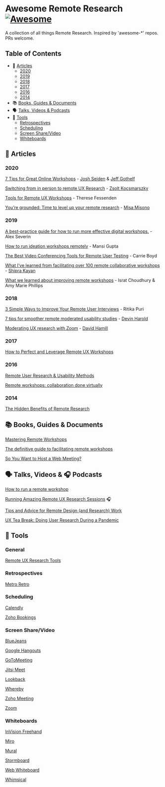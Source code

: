# Awesome Remote Research [![Awesome](https://awesome.re/badge.svg)](https://awesome.re)
A collection of all things Remote Research. Inspired by 'awesome-*' repos. PRs welcome.

## Table of Contents

- 📝 [Articles](#-articles)
  - [2020](#2020)
  - [2019](#2019)
  - [2018](#2018)
  - [2017](#2017)
  - [2016](#2016)
  - [2014](#2014)
- 📚 [Books, Guides & Documents](#-books-guides--documents)
- 🗣 [Talks, Videos & Podcasts](#-talks-videos---podcasts)
- 🧰 [Tools](#-tools)
  - [Retrospectives](#retrospectives)
  - [Scheduling](#scheduling)
  - [Screen Share/Video](#screen-sharevideo)
  - [Whiteboards](#whiteboards)

## 📝 Articles

### 2020

[7 Tips for Great Online Workshops](https://medium.com/@jseiden/7-tips-for-great-online-workshops-c13a3dfa462d) - [Josh Seiden](https://twitter.com/jseiden/) & [Jeff Gothelf](https://twitter.com/jboogie/)

[Switching from in person to remote UX Research](https://www.hellopingpong.com/blog/switching-from-in-person-to-remote-ux-research-in-the-time-of-coronavirus) - [Zsolt Kocsmarszky](https://twitter.com/kocsmy)

[Tools for Remote UX Workshops](https://www.nngroup.com/articles/tools-remote-ux-workshops/) - Therese Fessenden

[You’re grounded: Time to level up your remote research](https://medium.com/@misamisono/youre-grounded-time-to-level-up-your-remote-research-dbac3e63fadb) - [Misa Misono](https://twitter.com/misamisono)

### 2019

[A best-practice guide for how to run more effective digital workshops.](https://uxdesign.cc/the-future-of-the-workshop-is-remote-a3e2b4b6249c) - Alex Severin

[How to run ideation workshops remotely](https://medium.com/unconform-stories/how-to-run-ideation-workshops-remotely-ac76e495ba27) - Mansi Gupta

[The Best Video Conferencing Tools for Remote User Testing](https://www.userinterviews.com/blog/the-best-video-conferencing-tools-for-remote-user-testing) - Carrie Boyd

[What I’ve learned from facilitating over 100 remote collaborative workshops](https://miro.com/blog/100-remote-workshops-learnings/) - [Shipra Kayan](https://twitter.com/skayan)

[What we learned about improving remote workshops](https://www.dxw.com/2019/10/what-we-learned-about-improving-remote-workshops/) - Israt Choudhury & Amy Marie Phillips

### 2018

[3 Simple Ways to Improve Your Remote User Interviews](https://www.userinterviews.com/blog/3-simple-ways-to-improve-your-remote-user-interviews) - Ritika Puri

[7 tips for smoother remote moderated usability studies](https://www.usertesting.com/blog/7-tips-smoother-remote-moderated-usability-studies) - [Devin Harold](https://twitter.com/DevinHarold)

[Moderating UX research with Zoom](https://uxdesign.cc/moderating-ux-research-with-zoom-1d4e89614277) - [David Hamill](https://twitter.com/dav_hamill)

### 2017

[How to Perfect and Leverage Remote UX Workshops](https://www.toptal.com/designers/ux/mastering-remote-ux-workshops)

### 2016

[Remote User Research & Usability Methods](https://uxmag.com/articles/remote-user-research-usability-methods)

[Remote workshops: collaboration done virtually](https://hanno.co/blog/remote-workshops/)

### 2014

[The Hidden Benefits of Remote Research](https://www.uxbooth.com/articles/hidden-benefits-remote-research/)

## 📚 Books, Guides & Documents

[Mastering Remote Workshops](https://docs.google.com/document/d/1zL_pkVKR57KOO4zqXUwUpfKd0MzPOue3-GQ6mUDu_fQ/edit)

[The definitive guide to facilitating remote workshops](https://mural.co/ebook)

[So You Want to Host a Web Meeting?](http://www.fullcirc.com/wp/wp-content/uploads/2015/12/SoYouWanttoHostaWebMeeting.pdf)

## 🗣 Talks, Videos & 🎧 Podcasts

[How to run a remote workshop](https://www.youtube.com/watch?v=wQpA_OMJGV0)

[Running Amazing Remote UX Research Sessions](https://www.userinterviews.com/blog/running-amazing-remote-ux-research-sessions-with-sonya-badigian) 🎧

[Tips and Advice for Remote Design (and Research) Work](https://vimeo.com/397237913)

[UX Tea Break: Doing User Research During a Pandemic](https://www.youtube.com/watch?v=KQHQ2i_S8aM)

## 🧰 Tools

### General

[Remote UX Research Tools](http://remoteresear.ch/tools/)

### Retrospectives

[Metro Retro](https://metroretro.io/)

### Scheduling

[Calendly](https://calendly.com/)

[Zoho Bookings](https://www.zoho.com/bookings/)

### Screen Share/Video

[BlueJeans](https://www.bluejeans.com/)

[Google Hangouts](https://hangouts.google.com/)

[GoToMeeting](https://www.gotomeeting.com/)

[Jitsi Meet](https://meet.jit.si/)

[Lookback](https://lookback.io/)

[Whereby](https://whereby.com/)

[Zoho Meeting](https://www.zoho.com/meeting/)

[Zoom](https://zoom.us/)

### Whiteboards

[InVision Freehand](https://www.invisionapp.com/feature/freehand)

[Miro](https://miro.com/)

[Mural](https://mural.co/)

[Stormboard](http://stormboard.com/)

[Web Whiteboard](https://www.webwhiteboard.com/)

[Whimsical](https://whimsical.com/)
